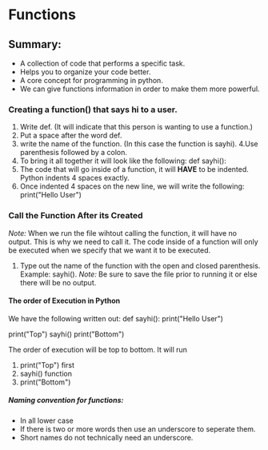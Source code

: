 # Functions

## Summary:
- A collection of code that performs a specific task.
- Helps you to organize your code better.
- A core concept for programming in python.
- We can give functions information in order to make them more powerful.

### Creating a function() that says hi to a user.
1. Write def. (It will indicate that this person is wanting to use a function.)
2. Put a space after the word def.
3. write the name of the function. (In this case the function is sayhi).
4.Use parenthesis followed by a colon. 
5. To bring it all together it will look like the following: def sayhi():
6. The code that will go inside of a function, it will **HAVE** to be indented. Python indents 4 spaces exactly.
7. Once indented 4 spaces on the new line, we will write the following: print("Hello User")

### Call the Function After its Created

_Note:_ When we run the file wihtout calling the function, it will have no output. This is why we need to call it. The code inside of a function will only be executed when we specify that we want it to be executed.

1. Type out the name of the function with the open and closed parenthesis.
Example: sayhi(). 
_Note:_ Be sure to save the file prior to running it or else there will be no output.

#### The order of Execution in Python

We have the following written out:
def sayhi():
    print("Hello User")

print("Top")
sayhi()
print("Bottom")

The order of execution will be top to bottom. It will run
1. print("Top") first
2. sayhi() function
3. print("Bottom")

##### Naming convention for functions:
- In all lower case
- If there is two or more words then use an underscore to seperate them.
- Short names do not technically need an underscore.
